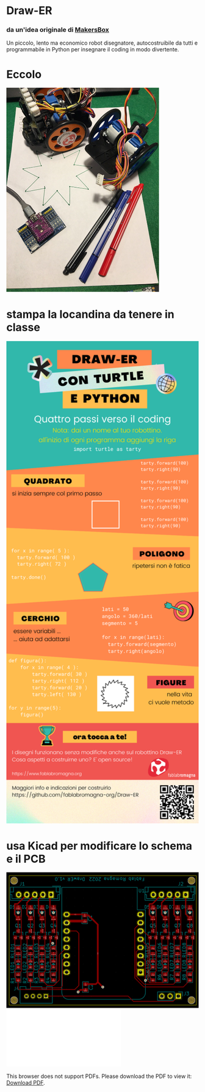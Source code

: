 # Draw-ER
### da un'idea originale di [MakersBox](https://www.instructables.com/Arduino-Drawing-Robot/)
Un piccolo, lento ma economico robot disegnatore, autocostruibile da tutti e programmabile in Python per insegnare il coding in modo divertente.

# Eccolo
<img src="Draw-ER.jpg" alt="Draw-ER" width="400"/>

# stampa la locandina da tenere in classe
<img src="Infografica.png" alt="Locandina" width="600"/>

# usa Kicad per modificare lo schema e il PCB
<img src="Draw-ER-pcb.png" alt="PCB" width="600"/>

<object data="Schematic.pdf" type="application/pdf" width="700px" height="700px">
    <embed src="Schematic.pdf">
        <p>This browser does not support PDFs. Please download the PDF to view it: <a href="Schematic.pdf">Download PDF</a>.</p>
    </embed>
</object>